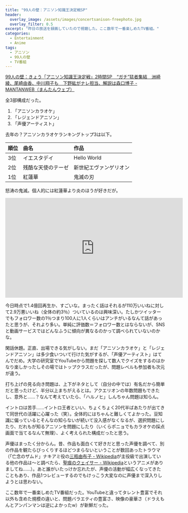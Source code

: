 ```yaml
---
title: "99人の壁：アニソン知識王決定戦SP"
header:
  overlay_image: /assets/images/concertsanison-freephoto.jpg
  overlay_filter: 0.5
excerpt: "昨日の放送を録画していたので視聴した。ここ数年で一番楽しめたTV番組。"
categories:
  - Entertainment
  - Anime
tags:
  - アニソン
  - 99人の壁
  - TV番組
---
```


[99人の壁：きょう「アニソン知識王決定戦」2時間SP　“ガチ”猛者集結　洲崎綾、尾崎由香、中川翔子も　下野紘がナレ担当、解説は森口博子 - MANTANWEB（まんたんウェブ）](https://mantan-web.jp/article/20210206dog00m200012000c.html)

全3部構成だった。

1. 「アニソンカラオケ」
1. 「レジェンドアニソン」
1. 「声優アーティスト」

去年の？アニソンカラオケランキングトップ3は以下。

|順位|曲名|作品|
|:--|:--|:--|
|3位|イエスタデイ|Hello World|
|2位|残酷な天使のテーゼ|新世紀エヴァンゲリオン|
|1位|紅蓮華|鬼滅の刃|

怒涛の鬼滅。個人的には紅蓮華より炎のほうが好きだが。

<iframe width="560" height="315" src="https://www.youtube.com/embed/4DxL6IKmXx4" frameborder="0" allow="accelerometer; autoplay; clipboard-write; encrypted-media; gyroscope; picture-in-picture" allowfullscreen></iframe>
<p></p>

今日時点で1.4億回再生か、すごいな。まったく話はそれるが110万いいねに対して2.9万悪いいね（全体の約3％）ついているのは興味深い。たしかツイッターでもフォロワー数の1％つまり100人に1人くらいはアンチがいるなんて話があったと思うが、それより多い。単純に評価数＝フォロワー数とはならないが、SNSと動画サービスではどんなふうに傾向が異なるのかって調べられていないのかな。

閑話休題。正直、出場できる気がしない。まだ「アニソンカラオケ」と「レジェンドアニソン」は多少食いついて行けた気がするが、「声優アーティスト」はてんでだめ。大学の研究室でYouTubeから問題を探して数人でクイズをするのはかなり楽しかったしその場ではトップクラスだったが、問題レベルも参加者も次元が違う。

打ち上げの見る向き問題は、上下がネタとして（自分の中では）有名だから簡単だと思ったけど、半分以上まちがえるとは。アクエリオンの年数問題もできたし、意外と......？なんて考えていたら、「ハルノヒ」しんちゃん問題は知らん。

イントロは苦手......イントロ王者といい、ちょくちょく20代半ばあたりが出てきて同世代の活躍に心躍った（笑）。全体的にはちゃんと難しくてよかった。豆知識に偏っているとそんなの知らないが続いて没入感がなくなるが、選択問題にしたり、だれもが知るアニソンを問題にしたり（いくらポニョでもカラオケの採点画面で当てるなんて無理）、よく考えられた構成だったと思う。

声優はまったく分からん。昔、作品も面白くて好きだと思った声優を調べて、別の作品を観たらびっくりするほどつまらないということが数回あったトラウマ（「亡念のザムド」ナキアミ役の[三瓶由布子 - Wikipedia](https://ja.wikipedia.org/wiki/%E4%B8%89%E7%93%B6%E7%94%B1%E5%B8%83%E5%AD%90)が主役級で出演している他の作品は〜と調べたら、[聖痕のクェイサー - Wikipedia](https://ja.wikipedia.org/wiki/%E8%81%96%E7%97%95%E3%81%AE%E3%82%AF%E3%82%A7%E3%82%A4%E3%82%B5%E3%83%BC)というアニメがありましてね......）。あと誰がいたっけか忘れたが、声優の活動が幅広くなってきたこともあり、作品1つレビューするのでもけっこう大変なのに声優まで深入りしようとは思わない。

ここ数年で一番楽しめたTV番組だった。YouTubeと違ってタレント豊富でそれ以外も含めた規模の違いと、問題バラエティの豊富さ、映像の豪華さ（ドラえもんとアンパンマンは逆によかったw）が新鮮だった。
